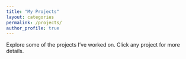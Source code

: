 ```yaml
---
title: "My Projects"
layout: categories
permalink: /projects/
author_profile: true
---
```


Explore some of the projects I’ve worked on. Click any project for more details.
